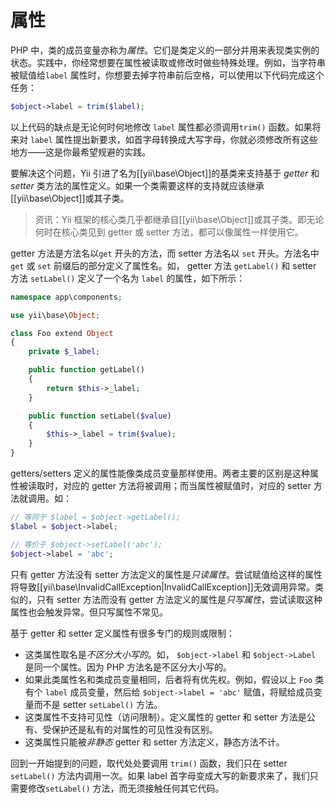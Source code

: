 属性
=========

PHP 中，类的成员变量亦称为*属性*。它们是类定义的一部分并用来表现类实例的状态。实践中，你经常想要在属性被读取或修改时做些特殊处理。例如，当字符串被赋值给`label` 属性时，你想要去掉字符串前后空格，可以使用以下代码完成这个任务：

```php
$object->label = trim($label);
```

以上代码的缺点是无论何时何地修改 `label` 属性都必须调用`trim()` 函数。如果将来对 `label` 属性提出新要求，如首字母转换成大写字母，你就必须修改所有这些地方——这是你最希望规避的实践。

要解决这个问题，Yii 引进了名为[[yii\base\Object]]的基类来支持基于 *getter* 和 *setter* 类方法的属性定义。如果一个类需要这样的支持就应该继承[[yii\base\Object]]或其子类。

> 资讯：Yii 框架的核心类几乎都继承自[[yii\base\Object]]或其子类。即无论何时在核心类见到 getter 或 setter 方法，都可以像属性一样使用它。

getter 方法是方法名以`get` 开头的方法，而 setter 方法名以 `set` 开头。方法名中 `get` 或 `set` 前缀后的部分定义了属性名。如， getter 方法 `getLabel()` 和 setter 方法 `setLabel()` 定义了一个名为 `label` 的属性，如下所示：

```php
namespace app\components;

use yii\base\Object;

class Foo extend Object
{
    private $_label;

    public function getLabel()
    {
        return $this->_label;
    }

    public function setLabel($value)
    {
        $this->_label = trim($value);
    }
}
```

 getters/setters 定义的属性能像类成员变量那样使用。两者主要的区别是这种属性被读取时，对应的 getter 方法将被调用；而当属性被赋值时，对应的 setter 方法就调用。如：

```php
// 等同于 $label = $object->getLabel();
$label = $object->label;

// 等价于 $object->setLabel('abc');
$object->label = 'abc';
```

只有 getter 方法没有 setter 方法定义的属性是*只读属性*。尝试赋值给这样的属性将导致[[yii\base\InvalidCallException|InvalidCallException]]无效调用异常。类似的，只有 setter 方法而没有 getter 方法定义的属性是*只写属性*，尝试读取这种属性也会触发异常。但只写属性不常见。

基于 getter 和 setter 定义属性有很多专门的规则或限制：

* 这类属性取名是*不区分大小写的*。如， `$object->label` 和 `$object->Label` 是同一个属性。因为 PHP 方法名是不区分大小写的。
* 如果此类属性名和类成员变量相同，后者将有优先权。例如，假设以上 `Foo` 类有个 `label` 成员变量，然后给 `$object->label = 'abc'` 赋值，将赋给成员变量而不是 setter `setLabel()` 方法。
* 这类属性不支持可见性（访问限制）。定义属性的 getter 和 setter 方法是公有、受保护还是私有的对属性的可见性没有区别。
* 这类属性只能被*非静态* getter 和 setter 方法定义，静态方法不计。

回到一开始提到的问题，取代处处要调用 `trim()` 函数，我们只在 setter `setLabel()` 方法内调用一次。如果 label 首字母变成大写的新要求来了，我们只需要修改`setLabel()` 方法，而无须接触任何其它代码。
